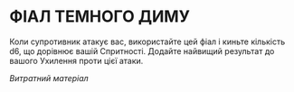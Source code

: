 ﻿# ФІАЛ ТЕМНОГО ДИМУ

Коли супротивник атакує вас, використайте цей фіал і киньте кількість d6, що дорівнює вашій Спритності. Додайте найвищий результат до вашого Ухилення проти цієї атаки.

*Витратний матеріал*